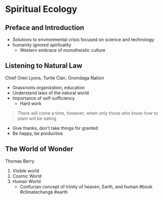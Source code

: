 # Spiritual Ecology
## Preface and Introduction
- Solutions to environmental crisis focused on science and technology
- humanity ignored spirituality
	- Western embrace of monotheistic culture

## Listening to Natural Law
Chief Oren Lyons, Turtle Clan, Onondaga Nation
- Grassroots organization, education
- Understand laws of the natural world
- Importance of self-sufficiency
	- Hard work

> There will come a time, however, when only those who know how to plant will be eating
- Give thanks, don't take things for granted
- Be happy, be productive

## The World of Wonder
Thomas Berry
1. Visible world
2. Cosmic World
3. Human World
	- Confucian concept of trinity of heaven, Earth, and human
#book #climatechange #earth